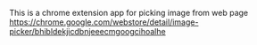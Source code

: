 This is a chrome extension app for picking image from web page
https://chrome.google.com/webstore/detail/image-picker/bhibldekjicdbnjeeecmgoogcihoalhe
